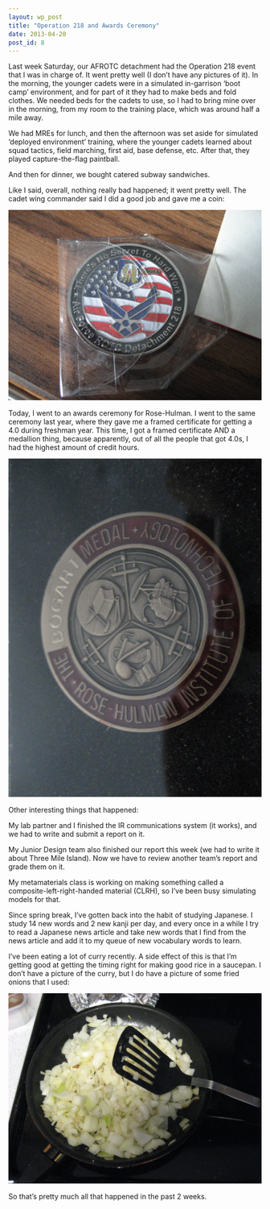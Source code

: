 ```yaml
---
layout: wp_post
title: "Operation 218 and Awards Ceremony"
date: 2013-04-20
post_id: 8
---
```

Last week Saturday, our AFROTC detachment had the Operation 218 event that I was in charge of.  It went pretty well (I don’t have any pictures of it).  In the morning, the younger cadets were in a simulated in-garrison ‘boot camp’ environment, and for part of it they had to make beds and fold clothes.  We needed beds for the cadets to use, so I had to bring mine over in the morning, from my room to the training place, which was around half a mile away.

We had MREs for lunch, and then the afternoon was set aside for simulated ‘deployed environment’ training, where the younger cadets learned about squad tactics, field marching, first aid, base defense, etc.  After that, they played capture-the-flag paintball.

And then for dinner, we bought catered subway sandwiches.

Like I said, overall, nothing really bad happened; it went pretty well.  The cadet wing commander said I did a good job and gave me a coin:

![afrotc coin](/media/coin-1.jpg)

Today, I went to an awards ceremony for Rose-Hulman.  I went to the same ceremony last year, where they gave me a framed certificate for getting a 4.0 during freshman year.  This time, I got a framed certificate AND a medallion thing, because apparently, out of all the people that got 4.0s, I had the highest amount of credit hours.

![bogart](/media/bogart.jpg)

Other interesting things that happened:

My lab partner and I finished the IR communications system (it works), and we had to write and submit a report on it.

My Junior Design team also finished our report this week (we had to write it about Three Mile Island).  Now we have to review another team’s report and grade them on it.

My metamaterials class is working on making something called a composite-left-right-handed material (CLRH), so I’ve been busy simulating models for that.

Since spring break, I’ve gotten back into the habit of studying Japanese.  I study 14 new words and 2 new kanji per day, and every once in a while I try to read a Japanese news article and take new words that I find from the news article and add it to my queue of new vocabulary words to learn.

I’ve been eating a lot of curry recently.   A side effect of this is that I’m getting good at getting the timing right for making good rice in a saucepan.  I don’t have a picture of the curry, but I do have a picture of some fried onions that I used:

![onions](/media/onions.jpg)

So that’s pretty much all that happened in the past 2 weeks.
